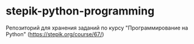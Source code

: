 # stepik-python-programming
Репозиторий для хранения заданий по курсу "Программирование на Python" (https://stepik.org/course/67/)
